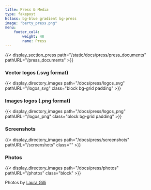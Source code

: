 ```yaml
---
title: Press & Media
type: fakepost
hclass: bg-blue gradient bg-press
image: "berty_press.png"
menu:
    footer_col4:
        weight: 40
        name: Press
---
```


{{< display_section_press path="/static/docs/press/press_documents" pathURL="/press_documents" >}}

### Vector logos (.svg format)
{{< display_directory_images path="/docs/press/logos_svg" pathURL="/logos_svg" class="block bg-grid padding" >}}

### Images logos (.png format)
{{< display_directory_images path="/docs/press/logos_png" pathURL="/logos_png" class="block bg-grid padding" >}}

### Screenshots
{{< display_directory_images path="/docs/press/screenshots" pathURL="/screenshots" class="" >}}

### Photos
{{< display_directory_images path="/docs/press/photos" pathURL="/photos" class="block" >}}

Photos by [Laura Gilli](https://www.lauragilli.com/)